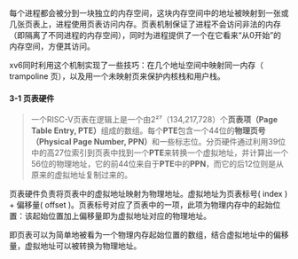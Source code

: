 每个进程都会被分到一块独立的内存空间，这块内存空间中的地址被映射到一张或几张页表上，进程使用页表访问内存。页表机制保证了进程不会访问非法的内存（即隔离了不同进程的内存空间），同时为进程提供了一个在它看来“从0开始”的内存空间，方便其访问。

xv6同时利用这个机制实现了一些技巧：在几个地址空间中映射同一内存（ trampoline 页），以及用一个未映射页来保护内核栈和用户栈。

#### 3-1 页表硬件
> 一个RISC-V页表在逻辑上是一个由2²⁷（134,217,728）个<b>页表项（Page Table Entry, PTE）</b>组成的数组。每个**PTE**包含一个44位的<b>物理页号（Physical Page Number, PPN）</b>和一些标志位。分页硬件通过利用39位中的高27位索引到页表中找到一个**PTE**来转换一个虚拟地址，并计算出一个56位的物理地址，它的前44位来自于**PTE**中的**PPN**，而它的后12位则是从原来的虚拟地址复制过来的。

页表硬件负责将页表中的虚拟地址映射为物理地址。虚拟地址为页表标号( index ) + 偏移量( offset )。页表标号对应了页表中的一项，此项为物理内存中的起始位置：该起始位置加上偏移量即为虚拟地址对应的物理地址。

即页表可以为简单地被看为一个物理内存起始位置的数组，结合虚拟地址中的偏移量，虚拟地址可以被转换为物理地址。